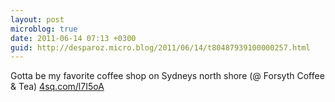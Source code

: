 ```yaml
---
layout: post
microblog: true
date: 2011-06-14 07:13 +0300
guid: http://desparoz.micro.blog/2011/06/14/t80487939100000257.html
---
```

Gotta be my favorite coffee shop on Sydneys north shore (@ Forsyth Coffee &amp; Tea) [4sq.com/l7I5oA](http://4sq.com/l7I5oA)

